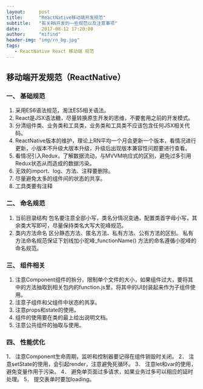 ---layout:     posttitle:      "ReactNative移动端开发规范"subtitle:   "有关RN开发的一些规范以及注意事项"date:        2017-08-12 17:20:00author:     "mifind"header-img: "img/rn_bg.jpg"tags:   - ReactNative React 移动端 规范 ---## 移动端开发规范（ReactNative）### 一、	基础规范1.	采用ES6语法规范，淘汰ES5相关语法。2.	React是JSX语法糖，尽量转换原生开发的思维，不要套用之前的开发模式。3.	分清组件类、业务类和工具类，业务类和工具类不应该包含任何JSX相关代码。4.	ReactNative版本的维护，理论上RN平均一个月会更新一个版本，看情况进行更新，小版本不升级大版本升级，升级后出现版本兼容性问题要进行查看。5.	看情况引入Redux，了解数据流动，与MVVM响应式的区别，避免过多引用Redux状态从而造成的数据污染。6.	无效的import、log、方法、注释要删除。7.	尽量避免太多的组件间的状态的共享。8.	工具类要有注释### 二、	命名规范1.	当前目录结构包名要注意全部小写，类名分情况变通，配置类首字母小写，其余类大写即可，尽量保持类名大写大驼峰规范。2.	类内方法命名区分静态方法、匿名方法、私有方法、公有方法的区别。私有方法命名规范保证下划线加小驼峰_functionName()方法的命名遵循小驼峰的命名规范。### 三、	组件相关1.	注意Component组件的拆分，限制单个文件的大小，如果组件过大，要将其中的方法抽取到相关包内的function.js里，将其中的UI封装起来作为子组件使用。2.	注意子组件和父组件中状态的共享。3.	注意props和state的使用。4.	组件的使用要在类的最上给出说明文档。5.	注意公共组件的抽取与使用。### 四、	性能优化1．	注意Component生命周期，监听和控制器要记得在组件销毁时关闭。2．	注意setState的使用，会引起render，注意避免死循环。3．	注意let和var的使用，避免变量作用于污染。4．	避免单页面过多请求，如果业务过多可以相应的延时处理。5．	提交表单时要加loading。